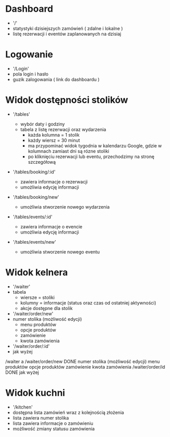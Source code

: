 # Dashboard

 - '/'
 - statystyki dzisiejszych zamówień ( zdalne i lokalne )
 - listę rezerwacji i eventów zaplanowanych na dzisiaj

# Logowanie

 - '/Login'
 - pola login i hasło
 - guzik zalogowania ( link do dashboardu )

# Widok dostępności stolików
- '/tables' 
  - wybór daty i godziny
  - tabela z listę rezerwacji oraz wydarzenia
    - każda kolumna = 1 stolik
    - każdy wiersz = 30 minut
    - ma przypominać widok tygodnia w kalendarzu Google, gdzie w kolumnach zamiast dni są rózne stoliki
    - po kliknięciu rezerwacji lub eventu, przechodzimy na stronę szczegółową

- '/tables/booking/:id'
    - zawiera informacje o rezerwacji
    - umożliwia edycję informacji
 
- '/tables/booking/new'
  - umożliwia stworzenie nowego wydarzenia
- '/tables/events/:id'
   - zawiera informacje o evencie
   - umożliwia edycję informacji
- '/tables/events/new'
   - umożliwia stworzenie nowego eventu

# Widok kelnera

- '/waiter'
 - tabela
   - wiersze = stoliki
   - kolumny = informacje (status oraz czas od ostatniej aktywności)
   - akcje dostępne dla stolik
- '/waiter/order/new'
 - numer stolika (możliwość edycji)
   - menu produktów
   - opcje produktów
   - zamówienie
   - kwota zamówienia
- '/waiter/order/:id'
 - jak wyżej

/waiter
a
/waiter/order/new DONE
numer stolika (możliwość edycji)
menu produktów
opcje produktów
zamówienie
kwota zamówienia
/waiter/order/id DONE
jak wyżej

# Widok kuchni

- '/kitchen'
- dostępna lista zamówień wraz z kolejnością złożenia
- lista zawiera numer stolika
- lista zawiera informacje o zamówieniu
- możliwość zmiany statusu zamówienia